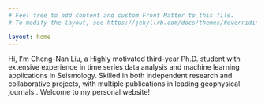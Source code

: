 ```yaml
---
# Feel free to add content and custom Front Matter to this file.
# To modify the layout, see https://jekyllrb.com/docs/themes/#overriding-theme-defaults

layout: home
---
```


Hi, I'm Cheng-Nan Liu, a Highly motivated third-year Ph.D. student with extensive experience in time series data analysis and machine learning applications in Seismology. 
Skilled in both independent research and collaborative projects, with multiple publications in leading geophysical journals..
Welcome to my personal website!
